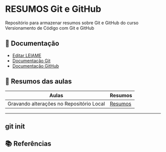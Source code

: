 # RESUMOS Git e GitHub

Repositório para armazenar resumos sobre Git e GitHub do curso Versionamento de Código com Git e GitHub

## 📕 Documentação
- [Editar LEIAME](https://readme.so/pt/editor)
- [Documentação Git](https://git-scm.com/doc)
- [Documentação GitHub](https://docs.github.com/pt)

## 📖 Resumos das aulas
| Aulas | Resumos |
|-------|------|
|Gravando alterações no Repositório Local | [Resumos]() |
----
git init
----

## 📚 Referências